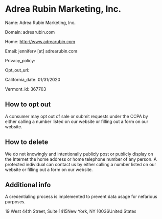 
# Adrea Rubin Marketing, Inc.

Name: Adrea Rubin Marketing, Inc.

Domain: adrearubin.com

Home: http://www.adrearubin.com

Email: jenniferv [at] adrearubin.com

Privacy_policy: 

Opt_out_url: 

California_date: 01/31/2020

Vermont_id: 367703



## How to opt out

A consumer may opt out of sale or submit requests under the CCPA by either calling a number listed on our website or filling out a form on our website.

## How to delete

We do not knowingly and intentionally publicly post or publicly display on the Internet the home address or home telephone number of any person. A protected individual can contact us by either calling a number listed on our website or filling out a form on our website.

## Additional info

A credentialing process is implemented to prevent data usage for nefarious purposes.

19 West 44th Street, Suite 1415New York, NY 10036United States

